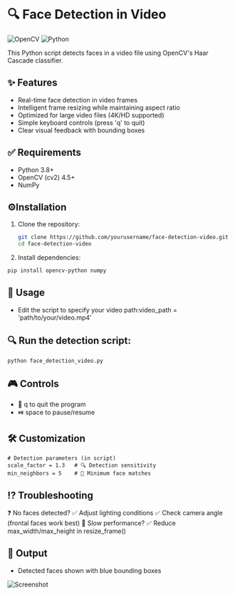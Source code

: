 # 🔍 Face Detection in Video

![OpenCV](https://img.shields.io/badge/OpenCV-5.3.0-green) ![Python](https://img.shields.io/badge/Python-3.8+-blue)

This Python script detects faces in a video file using OpenCV's Haar Cascade classifier.

## ✨ Features

- Real-time face detection in video frames
- Intelligent frame resizing while maintaining aspect ratio
- Optimized for large video files (4K/HD supported)
- Simple keyboard controls (press 'q' to quit)
- Clear visual feedback with bounding boxes

## ✅ Requirements

- Python 3.8+
- OpenCV (cv2) 4.5+
- NumPy

## ⚙️Installation

1. Clone the repository:
   ```bash
   git clone https://github.com/yourusername/face-detection-video.git
   cd face-detection-video
2. Install dependencies:
 ```bash
pip install opencv-python numpy
```
## 🚀 Usage

- Edit the script to specify your video path:video_path = 'path/to/your/video.mp4' 

## 🔍 Run the detection script:
```bash
python face_detection_video.py
```
## 🎮 Controls  

- 🛑 q to quit the program
- ⏯️ space to pause/resume

## 🛠️ Customization
```
# Detection parameters (in script)
scale_factor = 1.3   # 🔍 Detection sensitivity
min_neighbors = 5    # 👥 Minimum face matches
```

## ⁉️ Troubleshooting
❓ No faces detected?
✅ Adjust lighting conditions
✅ Check camera angle (frontal faces work best)
🐢 Slow performance?
✅ Reduce max_width/max_height in resize_frame()

## 📸 Output
- Detected faces shown with blue bounding boxes

![Screenshot](https://i.ibb.co/chyXNPh6/demo-screenshot.png)
